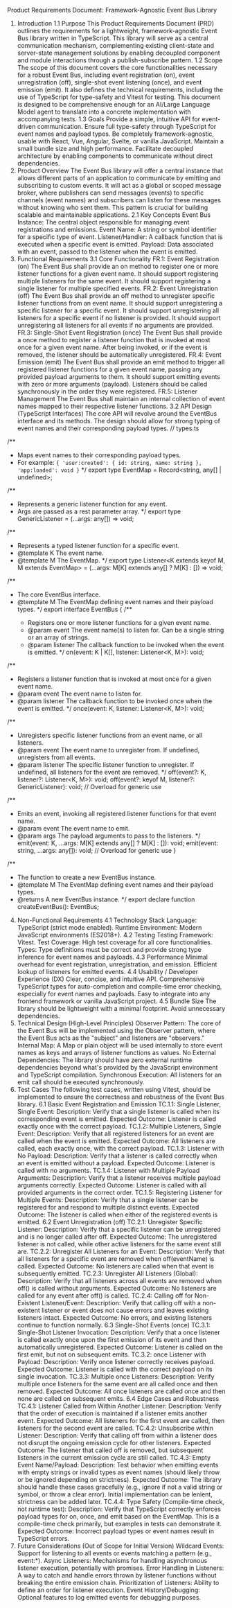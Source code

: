 Product Requirements Document: Framework-Agnostic Event Bus Library

1. Introduction
   1.1 Purpose
   This Product Requirements Document (PRD) outlines the requirements for a lightweight, framework-agnostic Event Bus library written in TypeScript. This library will serve as a central communication mechanism, complementing existing client-state and server-state management solutions by enabling decoupled component and module interactions through a publish-subscribe pattern.
   1.2 Scope
   The scope of this document covers the core functionalities necessary for a robust Event Bus, including event registration (on), event unregistration (off), single-shot event listening (once), and event emission (emit). It also defines the technical requirements, including the use of TypeScript for type-safety and Vitest for testing. This document is designed to be comprehensive enough for an AI/Large Language Model agent to translate into a concrete implementation with accompanying tests.
   1.3 Goals
   Provide a simple, intuitive API for event-driven communication.
   Ensure full type-safety through TypeScript for event names and payload types.
   Be completely framework-agnostic, usable with React, Vue, Angular, Svelte, or vanilla JavaScript.
   Maintain a small bundle size and high performance.
   Facilitate decoupled architecture by enabling components to communicate without direct dependencies.
2. Product Overview
   The Event Bus library will offer a central instance that allows different parts of an application to communicate by emitting and subscribing to custom events. It will act as a global or scoped message broker, where publishers can send messages (events) to specific channels (event names) and subscribers can listen for these messages without knowing who sent them. This pattern is crucial for building scalable and maintainable applications.
   2.1 Key Concepts
   Event Bus Instance: The central object responsible for managing event registrations and emissions.
   Event Name: A string or symbol identifier for a specific type of event.
   Listener/Handler: A callback function that is executed when a specific event is emitted.
   Payload: Data associated with an event, passed to the listener when the event is emitted.
3. Functional Requirements
   3.1 Core Functionality
   FR.1: Event Registration (on)
   The Event Bus shall provide an on method to register one or more listener functions for a given event name.
   It should support registering multiple listeners for the same event.
   It should support registering a single listener for multiple specified events.
   FR.2: Event Unregistration (off)
   The Event Bus shall provide an off method to unregister specific listener functions from an event name.
   It should support unregistering a specific listener for a specific event.
   It should support unregistering all listeners for a specific event if no listener is provided.
   It should support unregistering all listeners for all events if no arguments are provided.
   FR.3: Single-Shot Event Registration (once)
   The Event Bus shall provide a once method to register a listener function that is invoked at most once for a given event name. After being invoked, or if the event is removed, the listener should be automatically unregistered.
   FR.4: Event Emission (emit)
   The Event Bus shall provide an emit method to trigger all registered listener functions for a given event name, passing any provided payload arguments to them.
   It should support emitting events with zero or more arguments (payload).
   Listeners should be called synchronously in the order they were registered.
   FR.5: Listener Management
   The Event Bus shall maintain an internal collection of event names mapped to their respective listener functions.
   3.2 API Design (TypeScript Interfaces)
   The core API will revolve around the EventBus interface and its methods. The design should allow for strong typing of event names and their corresponding payload types.
   // types.ts

/\*\*

- Maps event names to their corresponding payload types.
- For example: `{ 'user:created': { id: string, name: string }, 'app:loaded': void }`
  \*/
  export type EventMap = Record<string, any[] | undefined>;

/\*\*

- Represents a generic listener function for any event.
- Args are passed as a rest parameter array.
  \*/
  export type GenericListener = (...args: any[]) => void;

/\*\*

- Represents a typed listener function for a specific event.
- @template K The event name.
- @template M The EventMap.
  \*/
  export type Listener<K extends keyof M, M extends EventMap> = (...args: M[K] extends any[] ? M[K] : []) => void;

/\*\*

- The core EventBus interface.
- @template M The EventMap defining event names and their payload types.
  \*/
  export interface EventBus<M extends EventMap> {
  /\*\*
  - Registers one or more listener functions for a given event name.
  - @param event The event name(s) to listen for. Can be a single string or an array of strings.
  - @param listener The callback function to be invoked when the event is emitted.
    \*/
    on<K extends keyof M>(event: K | K[], listener: Listener<K, M>): void;

/\*\*

- Registers a listener function that is invoked at most once for a given event name.
- @param event The event name to listen for.
- @param listener The callback function to be invoked once when the event is emitted.
  \*/
  once<K extends keyof M>(event: K, listener: Listener<K, M>): void;

/\*\*

- Unregisters specific listener functions from an event name, or all listeners.
- @param event The event name to unregister from. If undefined, unregisters from all events.
- @param listener The specific listener function to unregister. If undefined, all listeners for the event are removed.
  \*/
  off<K extends keyof M>(event?: K, listener?: Listener<K, M>): void;
  off(event?: keyof M, listener?: GenericListener): void; // Overload for generic use

/\*\*

- Emits an event, invoking all registered listener functions for that event name.
- @param event The event name to emit.
- @param args The payload arguments to pass to the listeners.
  \*/
  emit<K extends keyof M>(event: K, ...args: M[K] extends any[] ? M[K] : []): void;
  emit(event: string, ...args: any[]): void; // Overload for generic use
  }

/\*\*

- The function to create a new EventBus instance.
- @template M The EventMap defining event names and their payload types.
- @returns A new EventBus instance.
  \*/
  export declare function createEventBus<M extends EventMap>(): EventBus<M>;

4. Non-Functional Requirements
   4.1 Technology Stack
   Language: TypeScript (strict mode enabled).
   Runtime Environment: Modern JavaScript environments (ES2018+).
   4.2 Testing
   Testing Framework: Vitest.
   Test Coverage: High test coverage for all core functionalities.
   Types: Type definitions must be correct and provide strong type inference for event names and payloads.
   4.3 Performance
   Minimal overhead for event registration, unregistration, and emission.
   Efficient lookup of listeners for emitted events.
   4.4 Usability / Developer Experience (DX)
   Clear, concise, and intuitive API.
   Comprehensive TypeScript types for auto-completion and compile-time error checking, especially for event names and payloads.
   Easy to integrate into any frontend framework or vanilla JavaScript project.
   4.5 Bundle Size
   The library should be lightweight with a minimal footprint. Avoid unnecessary dependencies.
5. Technical Design (High-Level Principles)
   Observer Pattern: The core of the Event Bus will be implemented using the Observer pattern, where the Event Bus acts as the "subject" and listeners are "observers."
   Internal Map: A Map or plain object will be used internally to store event names as keys and arrays of listener functions as values.
   No External Dependencies: The library should have zero external runtime dependencies beyond what's provided by the JavaScript environment and TypeScript compilation.
   Synchronous Execution: All listeners for an emit call should be executed synchronously.
6. Test Cases
   The following test cases, written using Vitest, should be implemented to ensure the correctness and robustness of the Event Bus library.
   6.1 Basic Event Registration and Emission
   TC.1.1: Single Listener, Single Event:
   Description: Verify that a single listener is called when its corresponding event is emitted.
   Expected Outcome: Listener is called exactly once with the correct payload.
   TC.1.2: Multiple Listeners, Single Event:
   Description: Verify that all registered listeners for an event are called when the event is emitted.
   Expected Outcome: All listeners are called, each exactly once, with the correct payload.
   TC.1.3: Listener with No Payload:
   Description: Verify that a listener is called correctly when an event is emitted without a payload.
   Expected Outcome: Listener is called with no arguments.
   TC.1.4: Listener with Multiple Payload Arguments:
   Description: Verify that a listener receives multiple payload arguments correctly.
   Expected Outcome: Listener is called with all provided arguments in the correct order.
   TC.1.5: Registering Listener for Multiple Events:
   Description: Verify that a single listener can be registered for and respond to multiple distinct events.
   Expected Outcome: The listener is called when either of the registered events is emitted.
   6.2 Event Unregistration (off)
   TC.2.1: Unregister Specific Listener:
   Description: Verify that a specific listener can be unregistered and is no longer called after off.
   Expected Outcome: The unregistered listener is not called, while other active listeners for the same event still are.
   TC.2.2: Unregister All Listeners for an Event:
   Description: Verify that all listeners for a specific event are removed when off(eventName) is called.
   Expected Outcome: No listeners are called when that event is subsequently emitted.
   TC.2.3: Unregister All Listeners (Global):
   Description: Verify that all listeners across all events are removed when off() is called without arguments.
   Expected Outcome: No listeners are called for any event after off() is called.
   TC.2.4: Calling off for Non-Existent Listener/Event:
   Description: Verify that calling off with a non-existent listener or event does not cause errors and leaves existing listeners intact.
   Expected Outcome: No errors, and existing listeners continue to function normally.
   6.3 Single-Shot Events (once)
   TC.3.1: Single-Shot Listener Invocation:
   Description: Verify that a once listener is called exactly once upon the first emission of its event and then automatically unregistered.
   Expected Outcome: Listener is called on the first emit, but not on subsequent emits.
   TC.3.2: once Listener with Payload:
   Description: Verify once listener correctly receives payload.
   Expected Outcome: Listener is called with the correct payload on its single invocation.
   TC.3.3: Multiple once Listeners:
   Description: Verify multiple once listeners for the same event are all called once and then removed.
   Expected Outcome: All once listeners are called once and then none are called on subsequent emits.
   6.4 Edge Cases and Robustness
   TC.4.1: Listener Called from Within Another Listener:
   Description: Verify that the order of execution is maintained if a listener emits another event.
   Expected Outcome: All listeners for the first event are called, then listeners for the second event are called.
   TC.4.2: Unsubscribe within Listener:
   Description: Verify that calling off from within a listener does not disrupt the ongoing emission cycle for other listeners.
   Expected Outcome: The listener that called off is removed, but subsequent listeners in the current emission cycle are still called.
   TC.4.3: Empty Event Name/Payload:
   Description: Test behavior when emitting events with empty strings or invalid types as event names (should likely throw or be ignored depending on strictness).
   Expected Outcome: The library should handle these cases gracefully (e.g., ignore if not a valid string or symbol, or throw a clear error). Initial implementation can be lenient, strictness can be added later.
   TC.4.4: Type Safety (Compile-time check, not runtime test):
   Description: Verify that TypeScript correctly enforces payload types for on, once, and emit based on the EventMap. This is a compile-time check primarily, but examples in tests can demonstrate it.
   Expected Outcome: Incorrect payload types or event names result in TypeScript errors.
7. Future Considerations (Out of Scope for Initial Version)
   Wildcard Events: Support for listening to all events or events matching a pattern (e.g., event:\*).
   Async Listeners: Mechanisms for handling asynchronous listener execution, potentially with promises.
   Error Handling in Listeners: A way to catch and handle errors thrown by listener functions without breaking the entire emission chain.
   Prioritization of Listeners: Ability to define an order for listener execution.
   Event History/Debugging: Optional features to log emitted events for debugging purposes.
